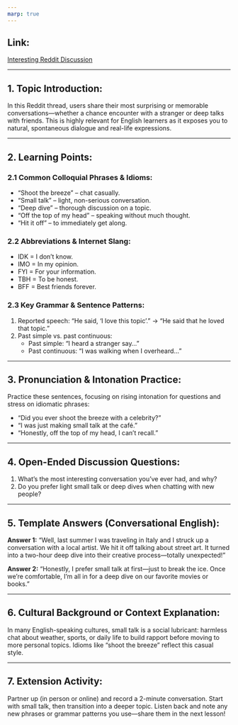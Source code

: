 ```yaml
---
marp: true
---
```


## Link:
[Interesting Reddit Discussion](https://www.reddit.com)

---

## 1. Topic Introduction:
In this Reddit thread, users share their most surprising or memorable conversations—whether a chance encounter with a stranger or deep talks with friends. This is highly relevant for English learners as it exposes you to natural, spontaneous dialogue and real-life expressions.

---

## 2. Learning Points:

### 2.1 Common Colloquial Phrases & Idioms:
- “Shoot the breeze” – chat casually.
- “Small talk” – light, non-serious conversation.
- “Deep dive” – thorough discussion on a topic.
- “Off the top of my head” – speaking without much thought.
- “Hit it off” – to immediately get along.

### 2.2 Abbreviations & Internet Slang:
- IDK = I don’t know.
- IMO = In my opinion.
- FYI = For your information.
- TBH = To be honest.
- BFF = Best friends forever.

### 2.3 Key Grammar & Sentence Patterns:
1. Reported speech: “He said, ‘I love this topic’.” → “He said that he loved that topic.”
2. Past simple vs. past continuous:
   - Past simple: “I heard a stranger say…”
   - Past continuous: “I was walking when I overheard…”

---

## 3. Pronunciation & Intonation Practice:
Practice these sentences, focusing on rising intonation for questions and stress on idiomatic phrases:
- “Did you ever shoot the breeze with a celebrity?”
- “I was just making small talk at the café.”
- “Honestly, off the top of my head, I can’t recall.”

---

## 4. Open-Ended Discussion Questions:
1. What’s the most interesting conversation you’ve ever had, and why?
2. Do you prefer light small talk or deep dives when chatting with new people?

---

## 5. Template Answers (Conversational English):
**Answer 1:**
“Well, last summer I was traveling in Italy and I struck up a conversation with a local artist. We hit it off talking about street art. It turned into a two-hour deep dive into their creative process—totally unexpected!”

**Answer 2:**
“Honestly, I prefer small talk at first—just to break the ice. Once we’re comfortable, I’m all in for a deep dive on our favorite movies or books.”

---

## 6. Cultural Background or Context Explanation:
In many English-speaking cultures, small talk is a social lubricant: harmless chat about weather, sports, or daily life to build rapport before moving to more personal topics. Idioms like “shoot the breeze” reflect this casual style.

---

## 7. Extension Activity:
Partner up (in person or online) and record a 2-minute conversation. Start with small talk, then transition into a deeper topic. Listen back and note any new phrases or grammar patterns you use—share them in the next lesson!
